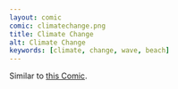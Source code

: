 ```yaml
---
layout: comic
comic: climatechange.png
title: Climate Change
alt: Climate Change
keywords: [climate, change, wave, beach]
---
```


Similar to [this Comic](https://lolnein.com/2018/05/28/privacypolicy/).

